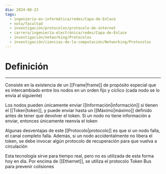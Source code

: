 ```yaml
---
dia: 2024-08-23
tags:
  - ingeniería-en-informática/redes/Capa-de-Enlace
  - nota/facultad
  - investigación/protocolos/protocolo-de-internet
  - carrera/ingeniería-electrónica/redes/Capa-de-Enlace
  - investigación/networking/Protocolos
  - investigación/ciencias-de-la-computación/Networking/Protocolos
---
```

# Definición
---
Consiste en la existencia de un [[Frame|frame]] de propósito especial que es intercambiado entre los nodos en un orden fijo y cíclico (cada nodo se lo envía al siguiente)

Los nodos pueden únicamente enviar [[Información|información]] si tienen el [[Token|token]], y puede enviar hasta un [[Máximo|máximo]] definido antes de tener que devolver el token. Si un nodo no tiene información a enviar, entonces únicamente reenvía el token

Algunas desventajas de este [[Protocolo|protocolo]] es que si un nodo falla, el canal completo falla. Además, si un nodo accidentalmente no libera el token, se debe invocar algún protocolo de recuperación para que vuelva a circulación

Esta tecnología sirve para tiempo real, pero no es utilizada de esta forma hoy en día. Por encima de [[Ethernet]], se utiliza el protocolo Token Bus para prevenir colisiones